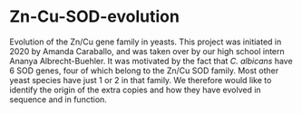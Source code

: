 # Zn-Cu-SOD-evolution
Evolution of the Zn/Cu gene family in yeasts. This project was initiated in 2020 by Amanda Caraballo, and was taken over by our high school intern Ananya Albrecht-Buehler. It was motivated by the fact that _C. albicans_ have 6 SOD genes, four of which belong to the Zn/Cu SOD family. Most other yeast species have just 1 or 2 in that family. We therefore would like to identify the origin of the extra copies and how they have evolved in sequence and in function.
